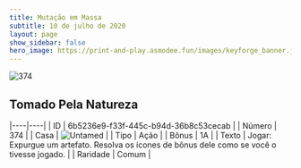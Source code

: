 ```yaml
---
title: Mutação em Massa
subtitle: 10 de julho de 2020
layout: page
show_sidebar: false
hero_image: https://print-and-play.asmodee.fun/images/keyforge_banner.jpg
---
```


![374](https://cdn.keyforgegame.com/media/card_front/pt/479_374_J3MG72W9R9HJ_pt.png)

## Tomado Pela Natureza

|----|----|
| ID | 6b5236e9-f33f-445c-b94d-36b8c53cecab |
| Número | 374 |
| Casa | ![Untamed](https://archonarcana.com/images/thumb/b/bd/Untamed.png/22px-Untamed.png "Indomados") |
| Tipo | Ação |
| Bônus | 1A |
| Texto | Jogar: Expurgue um artefato. Resolva os ícones de bônus dele como se você o tivesse jogado. |
| Raridade | Comum |
